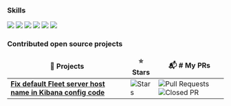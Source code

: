 <h3>Skills</h3>
<div align="left">
  <img src="https://img.shields.io/badge/Python-000000?style=flat&logo=Python&logoColor=3776AB"/>
<img src="https://img.shields.io/badge/Kubernetes-000000?style=flat&logo=Kubernetes&logoColor=326CE5"/>
<img src="https://img.shields.io/badge/Docker-000000?style=flat&logo=Docker&logoColor=2496ED"/>
<img src="https://img.shields.io/badge/Pytorch-000000?style=flat&logo=Pytorch&logoColor=EE4C2C"/>
<img src="https://img.shields.io/badge/Go-000000?style=flat&logo=Go&logoColor=00ADD8"/>
<img src="https://img.shields.io/badge/Linux-000000?style=flat&logo=Linux&logoColor=FCC624"/>
</div>

<h3>Contributed open source projects</h3>
<table>
  <thead align="center">
    <tr border: none;>
      <td><b>🎁 Projects</b></td>
      <td><b>⭐ Stars</b></td>
      <td><b>📬 # My PRs</b></td>
    </tr>
  </thead>
  <tbody>
    <tr>
      <td><a href="https://github.com/deviantony/docker-elk"><b>Fix default Fleet server host name in Kibana config code</b></a></td>
      <td><img alt="Stars" src="https://img.shields.io/github/stars/deviantony/docker-elk?style=flat-square&labelColor=343b41"/></td>
      <td><img alt="Pull Requests" src="https://img.shields.io/badge/-pull%20request-343b41?style=flat-square"><img alt="Closed PR" src="https://img.shields.io/badge/-1%20closed-dfb317?style=flat-square"></td>
    </tr>
